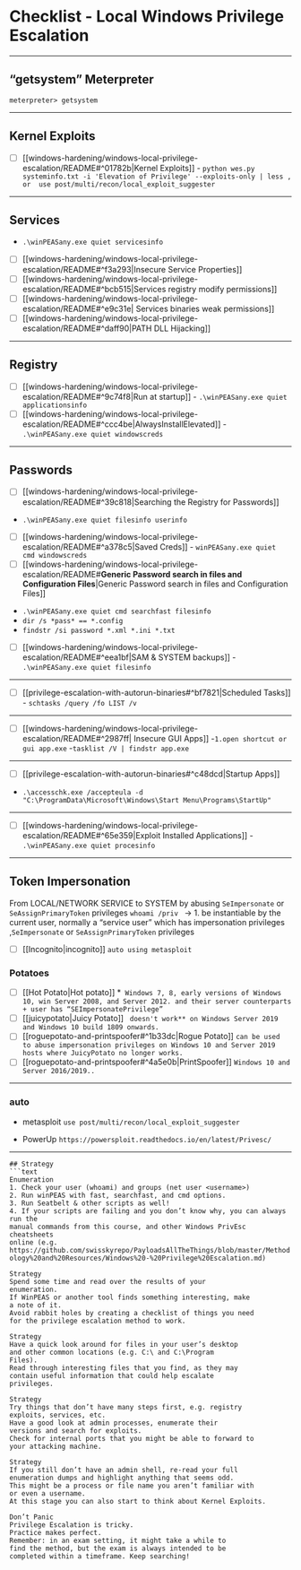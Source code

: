# Checklist - Local Windows Privilege Escalation
***
## “getsystem”  Meterpreter
`meterpreter> getsystem`
***
##  Kernel Exploits

* [ ] [[windows-hardening/windows-local-privilege-escalation/README#^01782b|Kernel Exploits]] - `python wes.py systeminfo.txt -i 'Elevation of Privilege' --exploits-only | less , or  use post/multi/recon/local_exploit_suggester  `
***
## Services
 -  `.\winPEASany.exe quiet servicesinfo`
   
* [ ] [[windows-hardening/windows-local-privilege-escalation/README#^f3a293|Insecure Service Properties]] 
* [ ] [[windows-hardening/windows-local-privilege-escalation/README#^bcb515|Services registry modify permissions]]
* [ ] [[windows-hardening/windows-local-privilege-escalation/README#^e9c31e| Services binaries weak permissions]]
* [ ] [[windows-hardening/windows-local-privilege-escalation/README#^daff90|PATH DLL Hijacking]]
***
## Registry

* [ ] [[windows-hardening/windows-local-privilege-escalation/README#^9c74f8|Run at startup]] - `.\winPEASany.exe quiet applicationsinfo`
* [ ] [[windows-hardening/windows-local-privilege-escalation/README#^ccc4be|AlwaysInstallElevated]] - `.\winPEASany.exe quiet windowscreds`
***

## Passwords

* [ ] [[windows-hardening/windows-local-privilege-escalation/README#^39c818|Searching the Registry for Passwords]] 
- `.\winPEASany.exe quiet filesinfo userinfo`
* [ ]  [[windows-hardening/windows-local-privilege-escalation/README#^a378c5|Saved Creds]] - `winPEASany.exe quiet cmd windowscreds`
* [ ] [[windows-hardening/windows-local-privilege-escalation/README#**Generic Password search in files and Configuration Files**|Generic Password search in files and Configuration Files]] 
- `.\winPEASany.exe quiet cmd searchfast filesinfo`
- `dir /s *pass* == *.config`
- `findstr /si password *.xml *.ini *.txt`
* [ ] [[windows-hardening/windows-local-privilege-escalation/README#^eea1bf|SAM & SYSTEM backups]] - `.\winPEASany.exe quiet filesinfo`
***
* [ ] [[privilege-escalation-with-autorun-binaries#^bf7821|Scheduled Tasks]] - `schtasks /query /fo LIST /v`
***
* [ ]  [[windows-hardening/windows-local-privilege-escalation/README#^2987ff| Insecure GUI Apps]] 
-`1.open shortcut or gui app.exe`
-`tasklist /V | findstr app.exe`
***
* [ ] [[privilege-escalation-with-autorun-binaries#^c48dcd|Startup Apps]] 
* `.\accesschk.exe /accepteula -d "C:\ProgramData\Microsoft\Windows\Start Menu\Programs\StartUp"`
***
* [ ] [[windows-hardening/windows-local-privilege-escalation/README#^65e359|Exploit Installed Applications]] - `.\winPEASany.exe quiet procesinfo`
***
## Token Impersonation

From LOCAL/NETWORK SERVICE to SYSTEM by abusing  `SeImpersonate` or `SeAssignPrimaryToken` privileges 
  `whoami /priv ` ->  1. be instantiable by the current user, normally a “service user” which has impersonation privileges ,`SeImpersonate` or `SeAssignPrimaryToken` privileges

  * [ ] [[Incognito|incognito]]  `auto using metasploit`
###  Potatoes

  * [ ] [[Hot Potato|Hot potato]] 
*` Windows 7, 8, early versions of Windows 10, win Server 2008, and Server 2012. and their server counterparts + user has “SEImpersonatePrivilege”`
* [ ] [[juicypotato|Juicy Potato]] ` doesn't work** on Windows Server 2019 and Windows 10 build 1809 onwards.`
* [ ] [[roguepotato-and-printspoofer#^1b33dc|Rogue Potato]]  `can be used to abuse impersonation privileges on Windows 10 and Server 2019 hosts where JuicyPotato no longer works.`
* [ ] [[roguepotato-and-printspoofer#^4a5e0b|PrintSpoofer]]   `Windows 10 and Server 2016/2019..`

***
### auto 
+ metasploit `use post/multi/recon/local_exploit_suggester`
- PowerUp `https://powersploit.readthedocs.io/en/latest/Privesc/`
*** 

```
## Strategy
```text
Enumeration
1. Check your user (whoami) and groups (net user <username>)
2. Run winPEAS with fast, searchfast, and cmd options.
3. Run Seatbelt & other scripts as well!
4. If your scripts are failing and you don’t know why, you can always run the
manual commands from this course, and other Windows PrivEsc cheatsheets
online (e.g.
https://github.com/swisskyrepo/PayloadsAllTheThings/blob/master/Method
ology%20and%20Resources/Windows%20-%20Privilege%20Escalation.md)

Strategy
Spend some time and read over the results of your
enumeration.
If WinPEAS or another tool finds something interesting, make
a note of it.
Avoid rabbit holes by creating a checklist of things you need
for the privilege escalation method to work.

Strategy
Have a quick look around for files in your user’s desktop
and other common locations (e.g. C:\ and C:\Program
Files).
Read through interesting files that you find, as they may
contain useful information that could help escalate
privileges.

Strategy
Try things that don’t have many steps first, e.g. registry
exploits, services, etc.
Have a good look at admin processes, enumerate their
versions and search for exploits.
Check for internal ports that you might be able to forward to
your attacking machine.

Strategy
If you still don’t have an admin shell, re-read your full
enumeration dumps and highlight anything that seems odd.
This might be a process or file name you aren’t familiar with
or even a username.
At this stage you can also start to think about Kernel Exploits.

Don’t Panic
Privilege Escalation is tricky.
Practice makes perfect.
Remember: in an exam setting, it might take a while to
find the method, but the exam is always intended to be
completed within a timeframe. Keep searching!
```